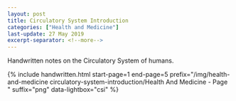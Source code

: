 ```yaml
---
layout: post
title: Circulatory System Introduction
categories: ["Health and Medicine"]
last-update: 27 May 2019
excerpt-separator: <!--more-->
---
```


Handwritten notes on the Circulatory System of humans.

{% include handwritten.html start-page=1 end-page=5 prefix="/img/health-and-medicine circulatory-system-introduction/Health And Medicine - Page " suffix="png" data-lightbox="csi" %}
